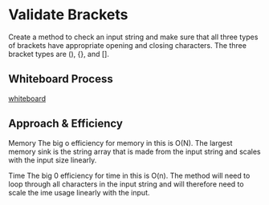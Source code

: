 ﻿# Validate Brackets
Create a method to check an input string and make sure that all three types of brackets have appropriate 
opening and closing characters. The three bracket types are (), {}, and [].

## Whiteboard Process
[whiteboard](Code-Challenge-13.png)

## Approach & Efficiency
Memory
The big o efficiency for memory in this is O(N). The largest memory sink is the string array that is made from
the input string and scales with the input size linearly.

Time
The big 0 efficiency for time in this is O(n). The method will need to loop through all characters in the input
string and will therefore need to scale the ime usage linearly with the input.

